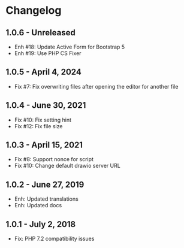 Changelog
=========

1.0.6 - Unreleased
----------------------
- Enh #18: Update Active Form for Bootstrap 5
- Enh #19: Use PHP CS Fixer

1.0.5 - April 4, 2024
----------------------
- Fix #7: Fix overwriting files after opening the editor for another file

1.0.4 - June 30, 2021
----------------------
- Fix #10: Fix setting hint
- Fix #12: Fix file size

1.0.3 - April 15, 2021
----------------------
- Fix #8: Support nonce for script
- Fix #10: Change default drawio server URL


1.0.2 - June 27, 2019
---------------------
- Enh: Updated translations
- Enh: Updated docs


1.0.1 - July 2, 2018
---------------------
- Fix: PHP 7.2 compatibility issues
